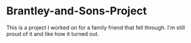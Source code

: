 # Brantley-and-Sons-Project

This is a project I worked on for a family friend that fell through. I'm still proud of it and like how it turned out.
